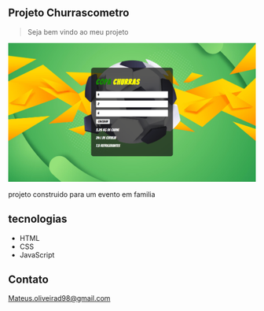 ## Projeto Churrascometro
>Seja bem vindo ao meu projeto

![preview](./img/capa.png)

projeto construido para um evento em familia

## tecnologias 
- HTML
- CSS
- JavaScript

## Contato

Mateus.oliveirad98@gmail.com